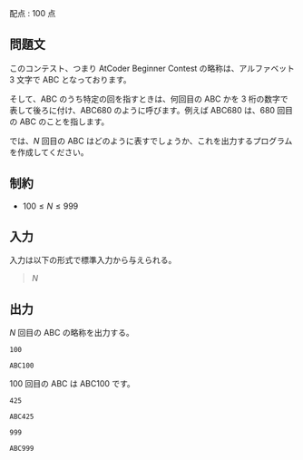 配点 : $100$ 点

## 問題文

このコンテスト、つまり AtCoder Beginner Contest の略称は、アルファベット $3$ 文字で ABC となっております。

そして、ABC のうち特定の回を指すときは、何回目の ABC かを $3$ 桁の数字で表して後ろに付け、ABC680 のように呼びます。例えば ABC680 は、$680$ 回目の ABC のことを指します。

では、$N$ 回目の ABC はどのように表すでしょうか、これを出力するプログラムを作成してください。

## 制約

- $100 \leq N \leq 999$

## 入力

入力は以下の形式で標準入力から与えられる。

> $N$

## 出力

$N$ 回目の ABC の略称を出力する。

```input1
100
```

```output1
ABC100
```

$100$ 回目の ABC は ABC100 です。

```input2
425
```

```output2
ABC425
```

```input3
999
```

```output3
ABC999
```